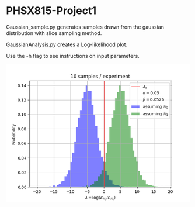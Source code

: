 # PHSX815-Project1

Gaussian_sample.py generates samples drawn from the gaussian distribution with slice sampling method.

GaussianAnalysis.py creates a Log-likelihood plot.

Use the -h flag to see instructions on input parameters.

![alt text](https://github.com/ZhongtianD/PHSX815-Project1/blob/main/Gaussian.png?raw=true)
